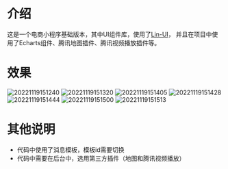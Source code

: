 # 介绍
这是一个电商小程序基础版本，其中UI组件库，使用了[Lin-UI](https://doc.mini.talelin.com/)，
并且在项目中使用了Echarts组件、腾讯地图插件、腾讯视频播放插件等。
# 效果
![20221119151240](https://cdn.jsdelivr.net/gh/Piwriw/PicGo/image/20221119151240.png)
![20221119151320](https://cdn.jsdelivr.net/gh/Piwriw/PicGo/image/20221119151320.png)
![20221119151405](https://cdn.jsdelivr.net/gh/Piwriw/PicGo/image/20221119151405.png)
![20221119151428](https://cdn.jsdelivr.net/gh/Piwriw/PicGo/image/20221119151428.png)
![20221119151444](https://cdn.jsdelivr.net/gh/Piwriw/PicGo/image/20221119151444.png)
![20221119151500](https://cdn.jsdelivr.net/gh/Piwriw/PicGo/image/20221119151500.png)
![20221119151513](https://cdn.jsdelivr.net/gh/Piwriw/PicGo/image/20221119151513.png)
# 其他说明
- 代码中使用了消息模板，模板id需要切换
- 代码中需要在后台中，选用第三方插件（地图和腾讯视频播放）
